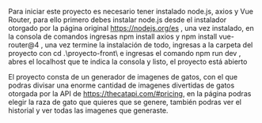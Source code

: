 Para iniciar este proyecto es necesario tener instalado node.js, axios y Vue Router, para ello primero debes instalar node.js desde el instalador otorgado por la página original https://nodejs.org/es , una vez instalado, en la consola de comandos ingresas npm install axios y npm install vue-router@4 , una vez termine la instalación de todo, ingresas a la carpeta del proyecto con cd .\proyecto-front\ e ingresas el comando npm run dev , abres el localhost que te indica la consola y listo, el proyecto está abierto

El proyecto consta de un generador de imagenes de gatos, con el que podras divisar una enorme cantidad de imagenes divertidas de gatos otorgada por la API de https://thecatapi.com/#pricing, en la página podras elegir
la raza de gato que quieres que se genere, también podras ver el historial y ver todas las imagenes que generaste.